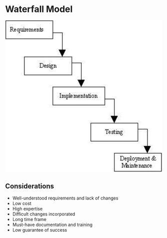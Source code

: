 # Waterfall Model

![](waterfall.png)

## Considerations

- Well-understood requirements and lack of changes
- Low cost
- High expertise
- Difficult changes incorporated
- Long time frame
- Must-have documentation and training
- Low guarantee of success